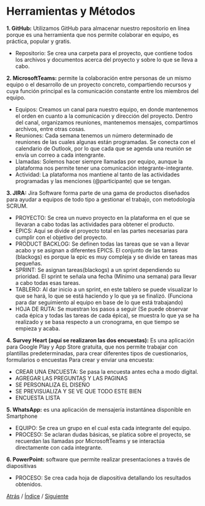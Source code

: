 # Herramientas y Métodos

**1.	GitHub:** Utilizamos GitHub para almacenar nuestro repositorio en línea porque es una herramienta que nos permite colaborar en equipo, es práctica, popular y gratis.

*  Repositorio: Se crea una carpeta para el proyecto, que contiene todos los archivos y documentos acerca del proyecto y sobre lo que se lleva a cabo.

**2.	MicrosoftTeams:** permite la colaboración entre personas de un mismo equipo o el desarrollo de un proyecto concreto, compartiendo recursos y cuya función principal es la comunicación constante entre los miembros del equipo.
*  Equipos: Creamos un canal para nuestro equipo, en donde mantenemos el orden en cuanto a la comunicación y dirección del proyecto. Dentro del canal, organizamos reuniones, mantenemos mensajes, compartimos archivos, entre otras cosas.
*  Reuniones: Cada semana tenemos un número determinado de reuniones de las cuales algunas están programadas. Se conecta con el calendario de Outlook, por lo que cada que se agenda una reunión se envía un correo a cada intengrante.
*  Llamadas: Solemos hacer siempre llamadas por equipo, aunque la plataforma nos permite tener una comunicación integrante-integrante.
*  Actividad: La plataforma nos mantiene al tanto de las actividades programadas y las menciones (@participante) que se tengan.

**3.	JIRA:** Jira Software forma parte de una gama de productos diseñados para ayudar a equipos de todo tipo a gestionar el trabajo, con metodología SCRUM.
*	PROYECTO: Se crea un nuevo proyecto en la plataforma en el que se llevaran a cabo todas las actividades para obtener el producto.
*	EPICS: Aquí se divide el proyecto total en las partes necesarias para cumplir con el objetivo del proyecto.
*	PRODUCT BACKLOG: Se definen todas las tareas que se van a llevar acabo y se asignan a diferentes EPICS. El conjunto de las tareas (blackogs) es porque la epic es muy compleja y se divide en tareas mas pequeñas. 
*	SPRINT: Se asignan tareas(blackogs) a un sprint dependiendo su prioridad. El sprint te señala una fecha (Mínimo una semana) para llevar a cabo todas esas tareas.
*	TABLERO: Al dar inicio a un sprint, en este tablero se puede visualizar lo que se hará, lo que se está haciendo y lo que ya se finalizó. (Funciona para dar seguimiento al equipo en base de lo que está trabajando)
*	HOJA DE RUTA: Se muestran los pasos a seguir (Se puede observar cada épica y todas las tareas de cada épica), se muestra lo que ya se ha realizado y se basa respecto a un cronograma, en que tiempo se empieza y acaba.


**4.	Survey Heart (aquí se realizaron las dos encuestas):** Es una aplicación para Google Play y App Store gratuita, que nos permite trabajar con plantillas predeterminadas, para crear diferentes tipos de cuestionarios, formularios o encuestas
Para crear y enviar una encuesta:
*	CREAR UNA ENCUESTA: Se pasa la encuesta antes echa a modo digital.
*	AGREGAR LAS PREGUNTAS Y LAS PAGINAS
*	SE PERSONALIZA EL DISEÑO
*	SE PREVISUALIZA Y SE VE QUE TODO ESTE BIEN
*	ENCUESTA LISTA

**5.	WhatsApp:** es una aplicación de mensajería instantánea disponible en Smartphone
*	EQUIPO: Se crea un grupo en el cual esta cada integrante del equipo. 
*	PROCESO: Se aclaran dudas básicas, se platica sobre el proyecto, se recuerdan las llamadas por MicrosoftTeams y se interactúa directamente con cada integrante.

**6.	PowerPoint:** software que permite realizar presentaciones a través de diapositivas
*	PROCESO: Se crea cada hoja de diapositiva detallando los resultados obtenidos.

[Atrás](https://github.com/Ibis-C/Metodos-de-organizaci-n/blob/main/Documentacion/1.%20Objetivos.md#objetivo-general)
/ [Índice](https://github.com/Ibis-C/Metodos-de-organizaci-n#%C3%ADndice) /
[Siguiente]()
 

 
